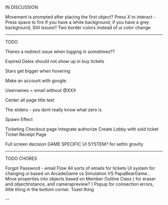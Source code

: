 IN DISCUSSION

Movement is prompted after placing the first object?
Press X to interact - Press space to fire
If you have a white background, if you have a grey background, Still issues!! Two border colors instead of ui color change

--- 
TODO

Theres a redirect issue when logging in sometimes??

Expired Dates should not show up in buy tickets

Stars get bigger when hovering 

Make an account with google. 

Usernames = email without @XXX

Center all page title text

The sliders - you dont really know what zero is

Spawn Effect

Ticketing
  Checkout page
    Integrate authorize
    Create Lobby with sold ticket
  Ticket Receipt Page

Full screen decision
  GAME SPECIFIC UI SYSTEM? for settin gravity

---
TODO CHORES

Forgot Password - email Flow
All sorts of emails for tickets
UI system for changing ui based on ArcadeGame vs Simulation VS PapaBearGame...
Move properties into objects based on Member
Outline Class ( for eraser and objectInstance, and camerapreview? )
Popup for connection errors, little thing in the bottom corner. Toast thing

--

